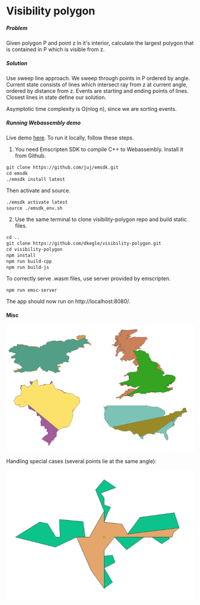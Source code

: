 # Visibility polygon

##### Problem

Given polygon P and point z in it's interior, calculate the largest polygon that is contained in P which is visible from z.

##### Solution

Use sweep line approach. We sweep through points in P ordered by angle. Current state consists of lines which intersect ray from z at current angle, ordered by distance from z. Events are starting and ending points of lines. Closest lines in state define our solution.

Asymptotic time complexity is O(nlog n), since we are sorting events.

##### Running Webassembly demo
Live demo [here](https://dkegle.github.io/visibility-polygon/). To run it locally, follow these steps.
1) You need Emscripten SDK to compile C++ to Webassembly. Install it from Github.
```
git clone https://github.com/juj/emsdk.git
cd emsdk
./emsdk install latest
```
Then activate and source.
```
./emsdk activate latest
source ./emsdk_env.sh
```
2) Use the same terminal to clone visibility-polygon repo and build static files.
```
cd ..
git clone https://github.com/dkegle/visibility-polygon.git
cd visibility-polygon
npm install
npm run build-cpp
npm run build-js
```
To correctly serve .wasm files, use server provided by emscripten.
```
npm run emsc-server
```
The app should now run on http://localhost:8080/.


#### Misc

![](img/examples.png)



Handling special cases (several points lie at the same angle):

![](img/degenerate.png)
